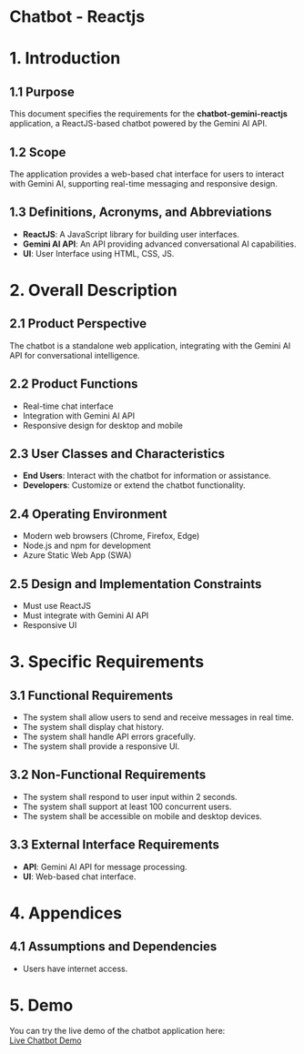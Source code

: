 # Chatbot - Reactjs
# 1. Introduction

## 1.1 Purpose
This document specifies the requirements for the **chatbot-gemini-reactjs** application, a ReactJS-based chatbot powered by the Gemini AI API.

## 1.2 Scope
The application provides a web-based chat interface for users to interact with Gemini AI, supporting real-time messaging and responsive design.

## 1.3 Definitions, Acronyms, and Abbreviations
- **ReactJS**: A JavaScript library for building user interfaces.
- **Gemini AI API**: An API providing advanced conversational AI capabilities.
- **UI**: User Interface using HTML, CSS, JS.

# 2. Overall Description

## 2.1 Product Perspective
The chatbot is a standalone web application, integrating with the Gemini AI API for conversational intelligence.

## 2.2 Product Functions
- Real-time chat interface  
- Integration with Gemini AI API  
- Responsive design for desktop and mobile

## 2.3 User Classes and Characteristics
- **End Users**: Interact with the chatbot for information or assistance.  
- **Developers**: Customize or extend the chatbot functionality.

## 2.4 Operating Environment
- Modern web browsers (Chrome, Firefox, Edge)  
- Node.js and npm for development  
- Azure Static Web App (SWA)

## 2.5 Design and Implementation Constraints
- Must use ReactJS  
- Must integrate with Gemini AI API  
- Responsive UI

# 3. Specific Requirements

## 3.1 Functional Requirements
- The system shall allow users to send and receive messages in real time.  
- The system shall display chat history.  
- The system shall handle API errors gracefully.  
- The system shall provide a responsive UI.

## 3.2 Non-Functional Requirements
- The system shall respond to user input within 2 seconds.  
- The system shall support at least 100 concurrent users.  
- The system shall be accessible on mobile and desktop devices.

## 3.3 External Interface Requirements
- **API**: Gemini AI API for message processing.  
- **UI**: Web-based chat interface.

# 4. Appendices

## 4.1 Assumptions and Dependencies
- Users have internet access.

# 5. Demo

You can try the live demo of the chatbot application here:  
[Live Chatbot Demo](https://red-meadow-0be088300.1.azurestaticapps.net/)
